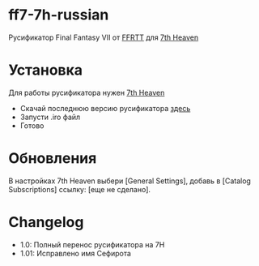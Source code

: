 # ff7-7h-russian
Русификатор Final Fantasy VII от [FFRTT](https://ffrtt.ru/) для [7th Heaven](https://7thheaven.rocks/)

# Установка
Для работы русификатора нужен [7th Heaven](https://7thheaven.rocks/#download7h)

- Скачай последнюю версию русификатора [здесь](https://github.com/somucheffort/ff7-7h-russian/releases)
- Запусти .iro файл
- Готово

# Обновления
В настройках 7th Heaven выбери [General Settings], добавь в [Catalog Subscriptions] ссылку: [еще не сделано].

# Changelog
- 1.0: Полный перенос русификатора на 7H
- 1.01: Исправлено имя Сефирота
